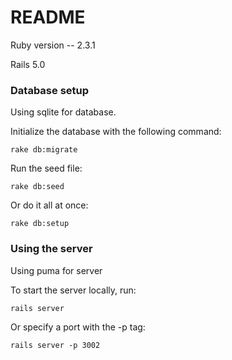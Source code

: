 # README

Ruby version -- 2.3.1

Rails 5.0

### Database setup

Using sqlite for database.

Initialize the database with the following command:
```
rake db:migrate
```
Run the seed file:
```
rake db:seed
```
Or do it all at once:
```
rake db:setup
```

### Using the server

Using puma for server

To start the server locally, run:
```
rails server
```
Or specify a port with the -p tag:
```
rails server -p 3002
```
